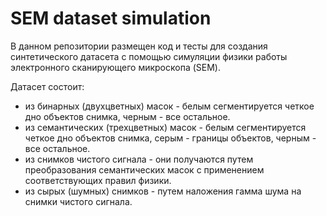 # SEM dataset simulation

В данном репозитории размещен код и тесты для создания синтетического датасета с помощью симуляции физики работы электронного сканирующего микроскопа (SEM). 

Датасет состоит:
- из бинарных (двухцветных) масок - белым сегментируется четкое дно объектов снимка, черным - все остальное.
- из семантических (трехцветных) масок - белым сегментируется четкое дно объектов снимка, серым - границы объектов, черным - все остальное.
- из снимков чистого сигнала - они получаются путем преобразования семантических масок с применением соответствующих правил физики.
- из сырых (шумных) снимков - путем наложения гамма шума на снимки чистого сигнала.

